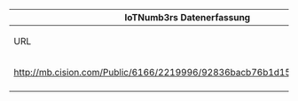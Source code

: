 |IoTNumb3rs Datenerfassung||||||||||||
| ---- | ---- | ---- | ---- | ---- | ---- | ---- | ---- | ---- | ---- | ---- | ---- |
|||||||||||||
|URL|home_url|filename|device_class|device_count|market_class|market_volume|prognosis_year|publication_year|authorship_class|Dropbox folder||
|http://mb.cision.com/Public/6166/2219996/92836bacb76b1d15_800x800ar.png|http://news.cision.com/uros-ltd/i/roaming-iot-survey-2017-infographic|c2102827|file3_92836bacb76b1d15_800x800ar.png||||||||marielledemuth/20181113-0000|
